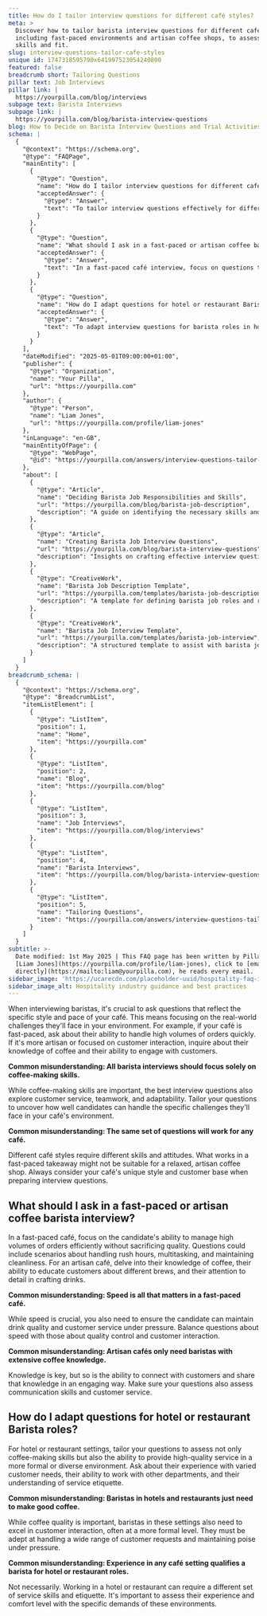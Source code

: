 ```yaml
---
title: How do I tailor interview questions for different café styles?
meta: >
  Discover how to tailor barista interview questions for different café styles,
  including fast-paced environments and artisan coffee shops, to assess key
  skills and fit.
slug: interview-questions-tailor-cafe-styles
unique id: 1747318595790x641997523054240800
featured: false
breadcrumb short: Tailoring Questions
pillar text: Job Interviews
pillar link: |
  https://yourpilla.com/blog/interviews
subpage text: Barista Interviews
subpage link: |
  https://yourpilla.com/blog/barista-interview-questions
blog: How to Decide on Barista Interview Questions and Trial Activities
schema: |
  {
    "@context": "https://schema.org",
    "@type": "FAQPage",
    "mainEntity": [
      {
        "@type": "Question",
        "name": "How do I tailor interview questions for different café styles?",
        "acceptedAnswer": {
          "@type": "Answer",
          "text": "To tailor interview questions effectively for different café styles, consider the specific pace and challenges of each environment. For a fast-paced café, focus on the candidate's ability to manage high volumes of orders efficiently. For an artisan or customer-focused café, inquire about their knowledge of coffee and their customer engagement skills. Additionally, questions should cover the candidates' adaptability to both customer service and teamwork in the café's specific context."
        }
      },
      {
        "@type": "Question",
        "name": "What should I ask in a fast-paced or artisan coffee barista interview?",
        "acceptedAnswer": {
          "@type": "Answer",
          "text": "In a fast-paced café interview, focus on questions that test the candidate's ability to handle rush hours, multitask, and maintain cleanliness without compromising quality. For an artisan café, delve into their coffee knowledge, ability to educate customers about different brews, and attention to detail in drink preparation. Ensure questions assess both speed and quality control in a fast-paced setting and communication skills in an artisan establishment."
        }
      },
      {
        "@type": "Question",
        "name": "How do I adapt questions for hotel or restaurant Barista roles?",
        "acceptedAnswer": {
          "@type": "Answer",
          "text": "To adapt interview questions for barista roles in hotels or restaurants, focus on coffee-making skills and high-quality customer service in a formal setting. Ask about their experience with diverse customer needs, ability to coordinate with other departments, and understanding of service etiquette. It's also important to assess their ability to maintain composure and provide personalised service under pressure."
        }
      }
    ],
    "dateModified": "2025-05-01T09:00:00+01:00",
    "publisher": {
      "@type": "Organization",
      "name": "Your Pilla",
      "url": "https://yourpilla.com"
    },
    "author": {
      "@type": "Person",
      "name": "Liam Jones",
      "url": "https://yourpilla.com/profile/liam-jones"
    },
    "inLanguage": "en-GB",
    "mainEntityOfPage": {
      "@type": "WebPage",
      "@id": "https://yourpilla.com/answers/interview-questions-tailor-cafe-styles"
    },
    "about": [
      {
        "@type": "Article",
        "name": "Deciding Barista Job Responsibilities and Skills",
        "url": "https://yourpilla.com/blog/barista-job-description",
        "description": "A guide on identifying the necessary skills and responsibilities required of a barista."
      },
      {
        "@type": "Article",
        "name": "Creating Barista Job Interview Questions",
        "url": "https://yourpilla.com/blog/barista-interview-questions",
        "description": "Insights on crafting effective interview questions for barista positions."
      },
      {
        "@type": "CreativeWork",
        "name": "Barista Job Description Template",
        "url": "https://yourpilla.com/templates/barista-job-description",
        "description": "A template for defining barista job roles and responsibilities."
      },
      {
        "@type": "CreativeWork",
        "name": "Barista Job Interview Template",
        "url": "https://yourpilla.com/templates/barista-job-interview",
        "description": "A structured template to assist with barista job interviews."
      }
    ]
  }
breadcrumb_schema: |
  {
    "@context": "https://schema.org",
    "@type": "BreadcrumbList",
    "itemListElement": [
      {
        "@type": "ListItem",
        "position": 1,
        "name": "Home",
        "item": "https://yourpilla.com"
      },
      {
        "@type": "ListItem",
        "position": 2,
        "name": "Blog",
        "item": "https://yourpilla.com/blog"
      },
      {
        "@type": "ListItem",
        "position": 3,
        "name": "Job Interviews",
        "item": "https://yourpilla.com/blog/interviews"
      },
      {
        "@type": "ListItem",
        "position": 4,
        "name": "Barista Interviews",
        "item": "https://yourpilla.com/blog/barista-interview-questions"
      },
      {
        "@type": "ListItem",
        "position": 5,
        "name": "Tailoring Questions",
        "item": "https://yourpilla.com/answers/interview-questions-tailor-cafe-styles"
      }
    ]
  }
subtitle: >-
  Date modified: 1st May 2025 | This FAQ page has been written by Pilla Founder,
  [Liam Jones](https://yourpilla.com/profile/liam-jones), click to [email Liam
  directly](https://mailto:liam@yourpilla.com), he reads every email.
sidebar_image: 'https://ucarecdn.com/placeholder-uuid/hospitality-faq-image.jpg'
sidebar_image_alt: Hospitality industry guidance and best practices
---
```

When interviewing baristas, it's crucial to ask questions that reflect the specific style and pace of your café. This means focusing on the real-world challenges they'll face in your environment. For example, if your café is fast-paced, ask about their ability to handle high volumes of orders quickly. If it's more artisan or focused on customer interaction, inquire about their knowledge of coffee and their ability to engage with customers.

**Common misunderstanding: All barista interviews should focus solely on coffee-making skills.**

While coffee-making skills are important, the best interview questions also explore customer service, teamwork, and adaptability. Tailor your questions to uncover how well candidates can handle the specific challenges they'll face in your café's environment.

**Common misunderstanding: The same set of questions will work for any café.**

Different café styles require different skills and attitudes. What works in a fast-paced takeaway might not be suitable for a relaxed, artisan coffee shop. Always consider your café's unique style and customer base when preparing interview questions.

## What should I ask in a fast-paced or artisan coffee barista interview?

In a fast-paced café, focus on the candidate's ability to manage high volumes of orders efficiently without sacrificing quality. Questions could include scenarios about handling rush hours, multitasking, and maintaining cleanliness. For an artisan café, delve into their knowledge of coffee, their ability to educate customers about different brews, and their attention to detail in crafting drinks.

**Common misunderstanding: Speed is all that matters in a fast-paced café.**

While speed is crucial, you also need to ensure the candidate can maintain drink quality and customer service under pressure. Balance questions about speed with those about quality control and customer interaction.

**Common misunderstanding: Artisan cafés only need baristas with extensive coffee knowledge.**

Knowledge is key, but so is the ability to connect with customers and share that knowledge in an engaging way. Make sure your questions also assess communication skills and customer service.

## How do I adapt questions for hotel or restaurant Barista roles?

For hotel or restaurant settings, tailor your questions to assess not only coffee-making skills but also the ability to provide high-quality service in a more formal or diverse environment. Ask about their experience with varied customer needs, their ability to work with other departments, and their understanding of service etiquette.

**Common misunderstanding: Baristas in hotels and restaurants just need to make good coffee.**

While coffee quality is important, baristas in these settings also need to excel in customer interaction, often at a more formal level. They must be adept at handling a wide range of customer requests and maintaining poise under pressure.

**Common misunderstanding: Experience in any café setting qualifies a barista for hotel or restaurant roles.**

Not necessarily. Working in a hotel or restaurant can require a different set of service skills and etiquette. It's important to assess their experience and comfort level with the specific demands of these environments.
